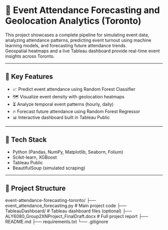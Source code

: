 # 📍 Event Attendance Forecasting and Geolocation Analytics (Toronto)

This project showcases a complete pipeline for simulating event data, analyzing attendance patterns, predicting event turnout using machine learning models, and forecasting future attendance trends.  
Geospatial heatmaps and a live Tableau dashboard provide real-time event insights across Toronto.

---

## 🚀 Key Features

- 📈 Predict event attendance using Random Forest Classifier
- 🗺️ Visualize event density with geolocation heatmaps
- ⏳ Analyze temporal event patterns (hourly, daily)
- 🔥 Forecast future attendance using Random Forest Regressor
- 📊 Interactive dashboard built in Tableau Public

---

## 🧰 Tech Stack

- Python (Pandas, NumPy, Matplotlib, Seaborn, Folium)
- Scikit-learn, XGBoost
- Tableau Public
- BeautifulSoup (simulated scraping)

---

## 📁 Project Structure

event-attendance-forecasting-toronto/ ├── event_attendance_forecasting.py # Main project code ├── TableauDashboard/ # Tableau dashboard files (optional) ├── ALY6080_Group2XNProject_FinalDraft.docx # Full project report ├── README.md ├── requirements.txt └── .gitignore
